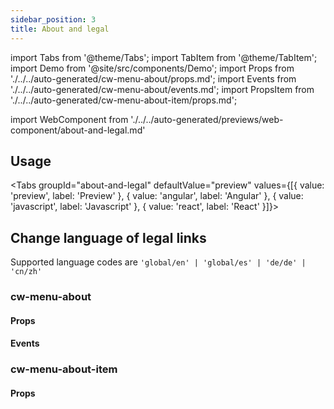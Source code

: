 ```yaml
---
sidebar_position: 3
title: About and legal
---
```


import Tabs from '@theme/Tabs';
import TabItem from '@theme/TabItem';
import Demo from '@site/src/components/Demo';
import Props from './../../auto-generated/cw-menu-about/props.md';
import Events from './../../auto-generated/cw-menu-about/events.md';
import PropsItem from './../../auto-generated/cw-menu-about-item/props.md';

import WebComponent from './../../auto-generated/previews/web-component/about-and-legal.md'

## Usage

<Tabs groupId="about-and-legal" defaultValue="preview" values={[{ value: 'preview', label: 'Preview' }, { value: 'angular', label: 'Angular' }, { value: 'javascript', label: 'Javascript' }, { value: 'react', label: 'React' }]}>

<TabItem value="preview">

<Demo name="about-and-legal" height="30rem" noMargin></Demo>

</TabItem>

<TabItem value="javascript">

<WebComponent />

</TabItem>

</Tabs>

## Change language of legal links

Supported language codes are `'global/en' | 'global/es' | 'de/de' | 'cn/zh'`

### cw-menu-about

#### Props

<Props />

#### Events

<Events />

### cw-menu-about-item

#### Props

<PropsItem />
